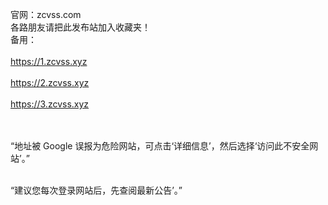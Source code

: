 官网：zcvss.com<br> 
各路朋友请把此发布站加入收藏夹！<br>
备用：<br>
<br>
<https://1.zcvss.xyz><br> 
       <br>
<https://2.zcvss.xyz><br>
       <br>
<https://3.zcvss.xyz><br>
       <br>
       
<br>“地址被 Google 误报为危险网站，可点击‘详细信息’，然后选择‘访问此不安全网站’。”<br>

<br>“建议您每次登录网站后，先查阅最新公告’。”<br>


       
